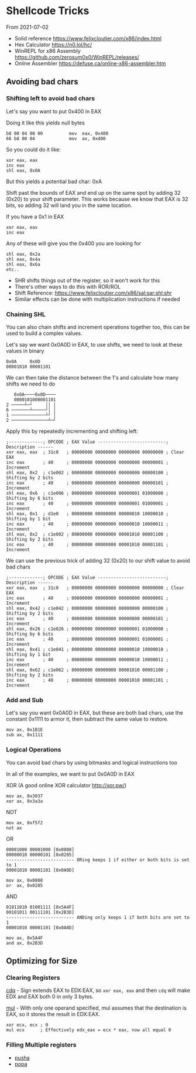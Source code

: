 # Shellcode Tricks

From 2021-07-02

* Solid reference https://www.felixcloutier.com/x86/index.html
* Hex Calculator https://n0.lol/hc/
* WinREPL for x86 Assembly https://github.com/zerosum0x0/WinREPL/releases/
* Online Assembler https://defuse.ca/online-x86-assembler.htm

## Avoiding bad chars

### Shifting left to avoid bad chars

Let's say you want to put 0x400 in EAX

Doing it like this yields null bytes

    b8 00 04 00 00          mov  eax, 0x400
    66 b8 00 04             mov  ax, 0x400 

So you could do it like:

    xor eax, eax
    inc eax
    shl eax, 0x0A

But this yields a potential bad char: 0xA

Shift past the bounds of EAX and end up on the same spot by adding 32 (0x20) to your shift parameter. This works because we know that EAX is 32 bits, so adding 32 will land you in the same location.

If you have a 0x1 in EAX

    xor eax, eax
    inc eax

Any of these will give you the 0x400 you are looking for

    shl eax, 0x2a
    shl eax, 0x4a
    shl eax, 0x6a
    etc..

- SHR shifts things out of the register, so it won't work for this
- There's other ways to do this with ROR/ROL
- Shift Reference: https://www.felixcloutier.com/x86/sal:sar:shl:shr
- Similar effects can be done with multiplication instructions if needed

### Chaining SHL

You can also chain shifts and increment operations together too, this can be used to build a complex values.

Let's say we want 0x0A0D in EAX, to use shifts, we need to look at these values in binary

    0x0A     0x0D
    00001010 00001101

We can then take the distance between the 1's and calculate how many shifts we need to do

       0x0A────0x0D────
       0000101000001101
    2 ─────┴─┘     ││ │
    6 ───────┴─────┘│ │
    1 ─────────────┴┘ │
    2 ──────────────┴─┘

Apply this by repeatedly incrementing and shifting left:

    ;-------------; OPCODE ; EAX Value --------------------------; Description ------
    xor eax, eax  ; 31c0   ; 00000000 00000000 00000000 00000000 ; Clear EAX
    inc eax       ; 40     ; 00000000 00000000 00000000 00000001 ; Increment
    shl eax, 0x2  ; c1e002 ; 00000000 00000000 00000000 00000100 ; Shifting by 2 bits
    inc eax       ; 40     ; 00000000 00000000 00000000 00000101 ; Increment
    shl eax, 0x6  ; c1e006 ; 00000000 00000000 00000001 01000000 ; Shifting by 6 bits
    inc eax       ; 40     ; 00000000 00000000 00000001 01000001 ; Increment
    shl eax, 0x1  ; d1e0   ; 00000000 00000000 00000010 10000010 ; Shifting by 1 bit
    inc eax       ; 40     ; 00000000 00000000 00000010 10000011 ; Increment
    shl eax, 0x2  ; c1e002 ; 00000000 00000000 00001010 00001100 ; Shifting by 2 bits
    inc eax       ; 40     ; 00000000 00000000 00001010 00001101 ; Increment

We can use the previous trick of adding 32 (0x20) to our shift value to avoid bad chars

    ;-------------; OPCODE ; EAX Value --------------------------; Description ------
    xor eax, eax  ; 31c0   ; 00000000 00000000 00000000 00000000 ; Clear EAX
    inc eax       ; 40     ; 00000000 00000000 00000000 00000001 ; Increment
    shl eax, 0x42 ; c1e042 ; 00000000 00000000 00000000 00000100 ; Shifting by 2 bits
    inc eax       ; 40     ; 00000000 00000000 00000000 00000101 ; Increment
    shl eax, 0x26 ; c1e026 ; 00000000 00000000 00000001 01000000 ; Shifting by 6 bits
    inc eax       ; 40     ; 00000000 00000000 00000001 01000001 ; Increment
    shl eax, 0x41 ; c1e041 ; 00000000 00000000 00000010 10000010 ; Shifting by 1 bit
    inc eax       ; 40     ; 00000000 00000000 00000010 10000011 ; Increment
    shl eax, 0x62 ; c1e062 ; 00000000 00000000 00001010 00001100 ; Shifting by 2 bits
    inc eax       ; 40     ; 00000000 00000000 00001010 00001101 ; Increment

### Add and Sub

Let's say you want 0x0A0D in EAX, but these are both bad chars, use the constant 0x1111 to armor it, then subtract the same value to restore.

    mov ax, 0x1B1E
    sub ax, 0x1111

### Logical Operations

You can avoid bad chars by using bitmasks and logical instructions too

In all of the examples, we want to put 0x0A0D in EAX

XOR (A good online XOR calculator http://xor.pw/)

    mov ax, 0x3037
    xor ax, 0x3a3a

NOT

    mov ax, 0xf5f2
    not ax

OR

    00001000 00001000 [0x0808]
    00000010 00000101 [0x0205]
    -------------------------- ORing keeps 1 if either or both bits is set to 1
    00001010 00001101 [0x0A0D]
    
    mov ax, 0x0808
    or  ax, 0x0205

AND 

    01011010 01001111 [0x5A4F]
    00101011 00111101 [0x2B3D]
    -------------------------- ANDing only keeps 1 if both bits are set to 1
    00001010 00001101 [0x0A0D]
    
    mov ax, 0x5A4F
    and ax, 0x2B3D

## Optimizing for Size

### Clearing Registers

[cdq](https://www.felixcloutier.com/x86/cwd:cdq:cqo) - Sign extends EAX to EDX:EAX, so `xor eax, eax` and then `cdq` will make EDX and EAX both 0 in only 3 bytes.

[mul](https://www.felixcloutier.com/x86/mul) - With only one operand specified, mul assumes that the destination is EAX, so it stores the result in EDX:EAX.

    xor ecx, ecx ; 0
    mul ecx      ; Effectively edx_eax = ecx * eax, now all equal 0

### Filling Multiple registers

* [pusha](https://www.felixcloutier.com/x86/pusha:pushad)
* [popa](https://www.felixcloutier.com/x86/popa:popad)
